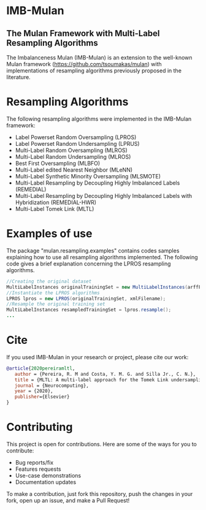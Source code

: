 # IMB-Mulan
## The Mulan Framework with Multi-Label Resampling Algorithms

The Imbalanceness Mulan (IMB-Mulan) is an extension to the well-known Mulan framework (https://github.com/tsoumakas/mulan) with implementations of resampling algorithms previously proposed in the literature.

# Resampling Algorithms
The following resampling algorithms were implemented in the IMB-Mulan framework:
- Label Powerset Random Oversampling (LPROS)
- Label Powerset Random Undersampling (LPRUS)
- Multi-Label Random Oversampling (MLROS)
- Multi-Label Random Undersampling (MLROS)
- Best First Oversampling (MLBFO)
- Multi-Label edited Nearest Neighbor (MLeNN)
- Multi-Label Synthetic Minority Oversampling (MLSMOTE)
- Multi-Label Resampling by Decoupling Highly Imbalanced Labels (REMEDIAL)
- Multi-Label Resampling by Decoupling Highly Imbalanced Labels with Hybridization (REMEDIAL-HWR)
- Multi-Label Tomek Link (MLTL)

# Examples of use
The package "mulan.resampling.examples" contains codes samples explaining how to use all resampling algorithms implemented.
The following code gives a brief explanation concerning the LPROS resampling algorithms.

```java
//Creating the original dataset
MultiLabelInstances originalTrainingSet = new MultiLabelInstances(arffFilename, xmlFilename);
//Instantiate the LPROS algorithms
LPROS lpros = new LPROS(originalTrainingSet, xmlFilename);
//Resample the original training set
MultiLabelInstances resampledTrainingSet = lpros.resample();
...
```

# Cite
If you used IMB-Mulan in your research or project, please cite our work:

```bibtex
@article{2020pereiramltl,
   author = {Pereira, R. M and Costa, Y. M. G. and Silla Jr., C. N.},
   title = {MLTL: A multi-label approach for the Tomek Link undersampling algorithm},
   journal = {Neurocomputing},
   year = {2020},
   publisher={Elsevier}
}
```

# Contributing
This project is open for contributions. Here are some of the ways for you to contribute:

- Bug reports/fix
- Features requests
- Use-case demonstrations
- Documentation updates

To make a contribution, just fork this repository, push the changes in your fork, open up an issue, and make a Pull Request!
